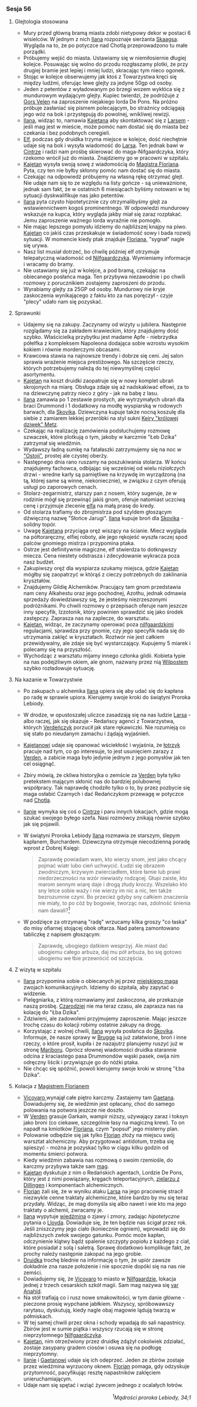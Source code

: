 ### Sesja 56
1. Glejtologia stosowana
    - Mury przed główną bramą miasta zdobi nietypowy dekor w postaci 6 wisielców. W jednym z nich [Ilana](#g_ilana) rozpoznaje sierżanta [Skaagsa](#p_skaags). Wygląda na to, że po potyczce nad Chotlą przeprowadzono tu małe porządki.
    - Próbujemy wejść do miasta. Ustawiamy się w niemiłosiernie długiej kolejce. Posuwając się wolno do przodu rozgłaszamy plotki, że przy drugiej bramie jest lepiej i mniej ludzi, skracając tym nieco ogonek. 
    - Stojąc w kolejce obserwujemy jak ktoś z Towarzystwa kręci się między ludźmi, oferując lewe glejty za jedyne 50gp od osoby.
    - Jeden z petentów z wyładowanym po brzegi wozem wykłóca się z mundurowym wydającym glejty. Kupiec twierdzi, że podróżuje z [Gors Velen](#l_gors_velen) na zaproszenie niejakiego lorda De Pons. Na próżno próbuje zasłaniać się pismem polecającym, bo strażnicy odciągają jego wóz na bok i przystępują do powolnej, wnikliwej rewizji.
    - [Ilana](#g_ilana), widząc to, namawia [Kajetana](#g_kajetan) aby skontaktować się z [Larsem](#p_lars) - jeśli mag jest w mieście, może pomóc nam dostać się do miasta bez czekania i bez podobnych ceregieli.
    - [Elf](#g_kajetan), podczas gdy druidka trzyma miejsce w kolejce, dość niechętnie udaje się na bok i wysyła wiadomość do [Larsa](#p_lars). Ten jednak bawi w [Cintrze](#l_cintra) i radzi nam prośbę skierować do maga-Nifgaardczyka, który rzekomo wrócił już do miasta. Znajdziemy go w pracowni w szpitalu.
    - [Kajetan](#g_kajetan) wysyła swoją sowę z wiadomością do [Magistra Floriana](#p_florian_z_vicovaro). Pyta, czy ten nie byłby skłonny pomóc nam dostać się do miasta.
    - Czekając na odpowiedź próbujemy na własną rękę otrzymać glejt. Nie udaje nam się to ze względu na listy gończe - są unieważnione, jednak sam fakt, że w ostatnich 6 miesiącach byliśmy notowani w tej sytuacji dyskwalifikuje nas jako petentów.
    - [Ilana](#g_ilana) pyta czysto hipotetycznie czy otrzymalibyśmy glejt za wstawiennictwem kogoś prominentnego. W odpowiedzi mundurowy wskazuje na kupca, który wygląda jakby miał się zaraz rozpłakać. Jemu zaproszenie ważnego lorda wyraźnie nie pomogło.
    - Nie mając lepszego pomysłu idziemy do najbliższej knajpy na piwo. [Kajetan](#g_kajetan) co jakiś czas przeskakuje w świadomość sowy i bada rozwój sytuacji. W momencie kiedy ptak znajduje [Floriana](#p_florian_z_vicovaro), "sygnał" nagle się urywa. 
    - Nasz list musiał dotrzeć, bo chwilę później elf otrzymuje telepatyczną wiadomość od [Nilfgaardczyka](#l_nilfgaard). Wymieniamy informacje i wracamy do bramy.
    - Nie ustawiamy się już w kolejce, a pod bramą, czekając na obiecanego posłańca maga. Ten przybywa niezawodnie i po chwili rozmowy z porucznikiem zostajemy zaproszeni do przodu. 
    - Wyrabiamy glejty za 25GP od osoby. Mundurowy nie kryje zaskoczenia wynikającego z faktu kto za nas poręczył - czyje "plecy" udało nam się pozyskać.
2. Sprawunki
    - Udajemy się na zakupy. Zaczynamy od wizyty u jubilera. Następnie rozglądamy się za zakładem krawieckim, który znajdujemy dość szybko. Właścicielką przybytku jest madame Apfe - niebrzydka półelfka z kompleksem Napoleona dodająca sobie wzrostu wysokim kokiem i równie morderczymi obcasami. 
    - Krawcowa stawia na najnowsze trendy i dobrze się ceni. Jej salon sprawia wrażenie miejsca prestiżowego. Na szczęście rzeczy, których potrzebujemy należą do tej niewymyślnej części asortymentu.
    - [Kajetan](#g_kajetan) na koszt druidki zaopatruje się w nowy komplet ubrań skrojonych na miarę. Obsługa zdaje się aż nadskakiwać elfowi, za to na dziewczynę patrzy nieco z góry - jak na babę z lasu.
    - [Ilana](#g_ilana) zamawia po 1 zestawie prostych, ale wytrzymałych ubrań dla braci Drummond i 1 dodatkowy na modłę wyspiarską w rodowych barwach, dla [Skovika](#p_skovik). Dziewczyna kupuje także nocną koszulę dla siebie z zamiarem lekkiej przeróbki na styl sukni [Keiry "królowej dziwek" Metz](#p_keira_metz).
    - Czekając na realizację zamówienia podsłuchujemy rozmowę szwaczek, które plotkują o tym, jakoby w karczmie "Łeb Dzika" zatrzymał się wiedźmin.
    - Wydawszy ładną sumkę na fatałaszki zatrzymujemy się na noc w ["Ostoji"](#l_ostoja), prostej ale czystej oberży.
    - Następnego dnia rano ruszamy na poszukiwania stolarza. W końcu znajdujemy fachowca, odbijając się wcześniej od wielu niziołczych drzwi - wredne karły są pamiętliwe na krzywdę im wyrządzoną (na tą, której same są winne, niekoniecznie), w związku z czym oferują usługi po zaporowych cenach.
    - Stolarz-zegarmistrz, starszy pan z nosem, który sugeruje, że w rodzinie mógł się przewinąć jakiś gnom, oferuje natomiast uczciwą cenę i przyjmuje zlecenie [elfa](#g_kajetan) na małą prasę do kredy.
    - Od stolarza trafiamy do zbrojmistrza pod szyldem głoszącym dźwięczną nazwę "Słońce Jarugi". [Ilana](#g_ilana) kupuje broń dla [Skovika](#p_skovik) - solidny topór.
    - Uwagę [Kajetana](#g_kajetan) przyciąga oręż wiszący na ścianie. Miecz wygląda na półtoraręczny, elfiej roboty, ale jego rękojeść wyszła raczej spod palców gnomiego mistrza i przypomina ptaka. 
    - Ostrze jest definitywnie magiczne, elf stwierdza to dotknąwszy miecza. Cena niestety odstrasza i zdecydowanie wykracza poza nasz budżet.
    - Zakupiwszy oręż dla wyspiarza szukamy miejsca, gdzie [Kajetan](#g_kajetan) mógłby się zaopatrzyć w którąś z cieczy potrzebnych do zaklinania kryształów.
    - Znajdujemy Gildię Alchemików. Pracujący tam gnom przedstawia nam ceny Alkahestu oraz jego pochodnej, Azothu, jednak odmawia sprzedaży dowiedziawszy się, że jesteśmy niezrzeszonymi podróżnikami. Po chwili rozmowy o przepisach oferuje nam jeszcze inny specyfik, Izzotonik, który powinien sprawdzić się jako środek zastępczy. Zaprasza nas na zaplecze, do warsztatu.
    - [Kajetan](#g_kajetan), widząc, że zaczynamy operować poza [nilfgaardzkimi](#l_nilfgaard) regulacjami, sprawdza przy gnomie, czy jego specyfik nada się do utrzymania zaklęć w kryształach. Roztwór nie jest całkiem przewidywalny, ale zdaje się być wystarczający. Kupujemy 5 miarek i polecamy się na przyszłość.
    - Wychodząc z warsztatu mijamy innego członka gildii. Kobieta łypie na nas podejżliwym okiem, ale gnom, nazwany przez nią [Wilpostem](#p_wilpost) szybko rozładowuje sytuację.
3. Na kazanie w Towarzystwie
    - Po zakupach u alchemika [Ilana](#g_ilana) upiera się aby udać się do kapłana po radę w sprawie upiora. Kierujemy swoje kroki do świątyni Proroka Lebiody. 
    - W drodze, w opustoszałej uliczce zasadzają się na nas ludzie [Larsa](#p_lars) - albo raczej, jak się okazuje - Redańscy agenci z Towarzystwa, których [Verdeńczyk](#p_lars) porzucił jak stare rękawiczki. Nie rozumieją co się stało po nieudanym zamachu i żądają wyjaśnień. 
    - [Kajetanowi](#g_kajetan) udaje się opanować wściekłość i wyjaśnia, że [łotrzyk](#p_lars) pracuje nad tym, co go interesuje, to jest usunięciem zarazy z [Verden](#l_verden), a zabicie maga było jedynie jednym z jego pomysłów jak ten cel osiągnąć. 
    - Zbiry mówią, że ckliwa historyjka o zemście za [Verden](#l_verden) była tylko pretekstem mającym skłonić nas do bardziej polubownej współpracy. Tak naprawdę chodziło tylko o to, by przez pozbycie się maga osłabić Czarnych i dać Redańczykom przewagę w potyczce nad [Chotlą](Chotla).
    - [Ilanie](#g_ilana) wymyka się coś o [Cintrze](#l_cintra) i paru innych lokacjach, gdzie mogą szukać swojego byłego szefa. Nasi rozmówcy znikają równie szybko jak się pojawili.
    - W świątyni Proroka Lebiody [Ilana](#g_ilana) rozmawia ze starszym, ślepym kapłanem, Burchardem. Dziewczyna otrzymuje niecodzienną poradę wprost z Dobrej Księgi:
        
        > Zaprawdę powiadam wam, kto wierzy snom, jest jako chcący pojmać wiatr lubo cień uchwycić. Łudzi się obrazem zwodniczym, krzywym zwierciadłem, które łamie lub prawi niedorzeczności na wzór niewiasty rodzącej. Głupi zaiste, kto marom sennym wiarę daje i drogą złudy kroczy. 
        > Wszelako kto sny letce sobie waży i nie wierzy im nic a nic, ten także bezrozumnie czyni. Bo przecież gdyby sny całkiem znaczenia nie miały, to po cóż by bogowie, tworząc nas, zdolność śnienia nam dawali?[<sup>1</sup>](#ad1)
    
    - W podzięce za otrzymaną "radę" wrzucamy kilka groszy "co łaska" do misy ofiarnej stojącej obok ołtarza. Nad paterą zamontowano tabliczkę z napisem głoszącym:
        
        > Zaprawdę, ubogiego datkiem wesprzyj. Ale miast dać ubogiemu całego arbuza, daj mu pół arbuza, bo się gotowo ubogiemu we łbie przewrócić od szczęścia.
    
4. Z wizytą w szpitalu
    - [Ilana](#g_ilana) przypomina sobie o obiecanych jej przez [miejskiego maga](#p_florian_z_vicovaro) zwojach komunikacyjnych. Idziemy do szpitala, aby zapytać o widzenie. 
    - Pielęgniarka, z którą rozmawiamy jest zaskoczona, ale przekazuje naszą prośbę. [Czarodziej](#p_florian_z_vicovaro) nie ma teraz czasu, ale zaprasza nas na kolację do "Łba Dzika".
    - Zdziwieni, ale zadowoleni przyjmujemy zaproszenie. Mając jeszcze trochę czasu do kolacji robimy ostatnie zakupy na drogę.
    - Korzystając z wolnej chwili, [Ilana](#g_ilana) wysyła posłańca do [Skovika](#p_skovik). Informuje, że nasze sprawy w [Brugge](#l_m_brugge) są już załatwione, broń i inne rzeczy, o które prosił, kupiła i że nazajutrz planujemy ruszyć już w stronę [Mariboru](#l_maribor). Oprócz słownej wiadomości druidka starannie odcina z kraciastego pasa Drummondów wąski pasek, owija nim odręczny liścik i przywiązuje go do nóżki ptaka.
    - Nie chcąc się spóźnić, powoli kierujemy swoje kroki w stronę "Łba Dzika".
5. Kolacja z [Magistrem Florianem](#p_florian_z_vicovaro)
    - [Vicovaro ](#p_florian_z_vicovaro) wynajął całe piętro karczmy. Zastajemy tam [Gaetana](#p_gaetan). Dowiadujemy się, że wiedźmin jest opłacany, choć do samego polowania na potwora jeszcze nie doszło.
    - W [Verden](#l_verden) grasuje Garkain, wampir niższy, używający zaraz i toksyn jako broni (co ciekawe, szczególnie łasy na magiczną krew). To on napadł na kmiotków [Floriana](#p_florian_z_vicovaro), czym "popsuł" jego misterny plan.
    - Polowanie odbędzie się jak tylko [Florian](#p_florian_z_vicovaro) złoży na miejscu swój warsztat alchemiczny. Aby przygotować antidotum, trzeba się spieszyć - można je pozyskać tylko w ciągu kilku godzin od momentu śmierci potwora.
    - Kiedy wiedźmin zabawia nas rozmową o swoim rzemiośle, do karczmy przybywa także sam [mag](#p_florian_z_vicovaro).
    - [Kajetan](#g_kajetan) dyskutuje z nim o Redańskich agentach, Lordzie De Pons, który jest z nimi powiązany, kręgach teleportacyjnych, [zielarzu z Dillingen](#p_regis) i komponentach alchemicznych.
    - [Florian](#p_florian_z_vicovaro) żali się, że w wyniku ataku [Larsa](#p_lars) na jego pracownię stracił niezwykle cenne traktaty alchemiczne, które bardzo by mu się teraz przydały. Widząc, że mag domyśla się albo nawet i wie kto ma jego traktaty o alchemii, zwracamy je.
    - [Ilana](#g_ilana) wypytuje [wiedźmina](#p_gaetan) o zjawy i zmory, zadając _hipotetyczne_ pytania o [Lloyda](#p_lloyd). Dowiaduje się, że ten będzie nas ścigał przez rok. Jeśli zniszczymy jego ciało (koniecznie ogniem), wprowadzi się do najbliższych zwłok swojego gatunku. Pomóc może kapłan, odczynienie klątwy bądź spalenie szczypty popiołu z każdego z ciał, które posiadał z solą i saletrą. Sprawę dodatkowo komplikuje fakt, że prochy należy następnie zakopać na jego grobie.
    - [Druidka](#g_ilana) trochę blednie na informację o tym, że upiór zawsze dokładnie zna nasze położenie i nie spocznie dopóki się na nas nie zemści.
    - Dowiadujemy się, że [Vicovaro](#l_vicovaro) to miasto w [Nilfgaardzie](#l_nilfgaard), lokacja jednej z trzech cesarskich szkół magii. Sam mag nazywa się [var Anahid](#p_florian_z_vicovaro).
    - Na stół trafiają co i rusz nowe smakowitości, w tym danie główne - pieczone prosię wypchane jabłkiem. Wszyscy, spróbowawszy rarytasu, dyskutują, kiedy nagle obaj magowie lądują twarzą w półmiskach.
    - W tej samej chwili przez okna i schody wpadają do sali napastnicy. Zbirów jest w sumie piątka i wszyscy rzucają się w stronę nieprzytomnego [Nilfgaardczyka](#l_nilfgaard).
    - [Kajetan](#g_kajetan), nim otrzeźwiony przez druidkę zdążył cokolwiek zdziałać, zostaje zasypany gradem ciosów i osuwa się na podłogę nieprzytomny.
    - [Ilanie](#g_ilana) i [Gaetanowi](#p_gaetan) udaje się ich odeprzeć. Jeden ze zbirów zostaje przez wiedźmina wyrzucony oknem. [Florian](#p_florian_z_vicovaro) pomaga, gdy odzyskuje przytomność, pacyfikując resztę napastników zaklęciem unieruchamiającym.
    - Udaje nam się spętać i wziąć żywcem jednego z ocalałych łotrów.
<div align="right"><i><a id='ad1'></a><sup>1</sup>Mądrości proroka Lebiody, 34;1</i></div>
